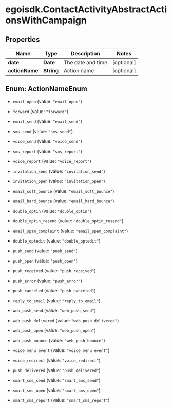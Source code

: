 # egoisdk.ContactActivityAbstractActionsWithCampaign

## Properties

Name | Type | Description | Notes
------------ | ------------- | ------------- | -------------
**date** | **Date** | The date and time | [optional] 
**actionName** | **String** | Action name | [optional] 



## Enum: ActionNameEnum


* `email_open` (value: `"email_open"`)

* `forward` (value: `"forward"`)

* `email_send` (value: `"email_send"`)

* `sms_send` (value: `"sms_send"`)

* `voice_send` (value: `"voice_send"`)

* `sms_report` (value: `"sms_report"`)

* `voice_report` (value: `"voice_report"`)

* `invitation_send` (value: `"invitation_send"`)

* `invitation_open` (value: `"invitation_open"`)

* `email_soft_bounce` (value: `"email_soft_bounce"`)

* `email_hard_bounce` (value: `"email_hard_bounce"`)

* `double_optin` (value: `"double_optin"`)

* `double_optin_resend` (value: `"double_optin_resend"`)

* `email_spam_complaint` (value: `"email_spam_complaint"`)

* `double_optedit` (value: `"double_optedit"`)

* `push_send` (value: `"push_send"`)

* `push_open` (value: `"push_open"`)

* `push_received` (value: `"push_received"`)

* `push_error` (value: `"push_error"`)

* `push_canceled` (value: `"push_canceled"`)

* `reply_to_email` (value: `"reply_to_email"`)

* `web_push_send` (value: `"web_push_send"`)

* `web_push_delivered` (value: `"web_push_delivered"`)

* `web_push_open` (value: `"web_push_open"`)

* `web_push_bounce` (value: `"web_push_bounce"`)

* `voice_menu_event` (value: `"voice_menu_event"`)

* `voice_redirect` (value: `"voice_redirect"`)

* `push_delivered` (value: `"push_delivered"`)

* `smart_sms_send` (value: `"smart_sms_send"`)

* `smart_sms_open` (value: `"smart_sms_open"`)

* `smart_sms_report` (value: `"smart_sms_report"`)




